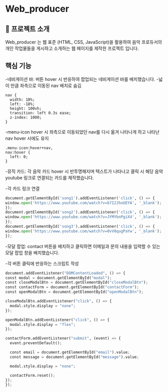 # Web_producer

## 📝 프로젝트 소개

Web_producer 는 웹 표준 (HTML, CSS, JavaScript)을 활용하여 음악 프로듀서의 개인 작업물들을 게시하고 소개하는 웹 페이지를 제작한 프로젝트 입니다.

## 핵심 기능

-네비게이션 바: 버튼 hover 시 반응하여 팝업되는 네비게이션 바를 배치했습니다.
  -넓이 만큼 좌측으로 이동된 nav 배치로 숨김

```
nav {
  width: 18%;
  left: -18%;
  height: 100vh;
  transition: left 0.3s ease;
  z-index: 1000;
}
```

  -menu-icon hover 시 좌측으로 이동되었던 nav를 다시 옮겨 나타나게 하고 나타난 nav hover 시에도 유지

```
.menu-icon:hover+nav,
nav:hover {
  left: 0;
}
```

-뮤직 카드: 각 음악 카드 hover 시 반투명해지며 텍스트가 나타나고 클릭 시 해당 음악 youtube 링크로 연결되는 카드를 제작했습니다.

  -각 카드 링크 연결
  
  ```python
  document.getElementById('song1').addEventListener('click', () => {
  window.open('https://www.youtube.com/watch?v=b7I2JhoUEYA', '_blank');
});
document.getElementById('song2').addEventListener('click', () => {
  window.open('https://www.youtube.com/watch?v=JYMYbnPgiX4', '_blank');
});
document.getElementById('song3').addEventListener('click', () => {
  window.open('https://www.youtube.com/watch?v=0vV8qugPaYw', '_blank');
});
```

-모달 팝업: contact 버튼을 배치하고 클릭하면 이메일과 문의 내용을 입력할 수 있는 모달 팝업 창을 배치했습니다.

  -각 버튼 클릭에 반응하는 스크립트 작성
  
  ```python
  document.addEventListener("DOMContentLoaded", () => {
  const modal = document.getElementById("modal");
  const closeModalBtn = document.getElementById("closeModalBtn");
  const contactForm = document.getElementById("contactForm");
  const openModalBtn = document.getElementById("openModalBtn");

  closeModalBtn.addEventListener("click", () => {
    modal.style.display = "none";
  });

  openModalBtn.addEventListener("click", () => {
    modal.style.display = "flex";
  });

  contactForm.addEventListener("submit", (event) => {
    event.preventDefault();

    const email = document.getElementById("email").value;
    const message = document.getElementById("message").value;

    modal.style.display = "none";

    contactForm.reset();
  });
});
```
